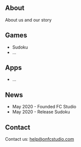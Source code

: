 ## About

About us and our story

## Games

- Sudoku
- ...

## Apps

- ...

## News

- May 2020 - Founded FC Studio
- May 2020 - Release Sudoku

## Contact

Contact us: <a href="mailto:help@onfcstudio.com">help@onfcstudio.com</a>
